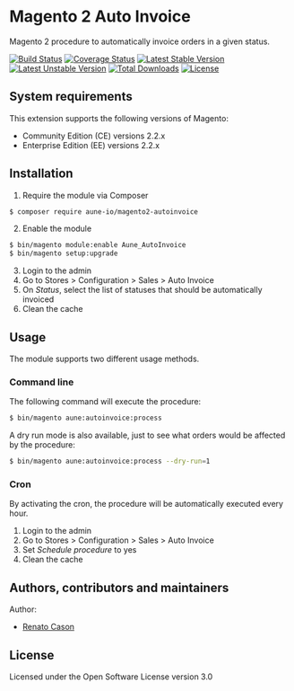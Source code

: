 # Magento 2 Auto Invoice
Magento 2 procedure to automatically invoice orders in a given status.

[![Build Status](https://travis-ci.org/aune-io/magento2-autoinvoice.svg?branch=master)](https://travis-ci.org/aune-io/magento2-autoinvoice)
[![Coverage Status](https://coveralls.io/repos/github/aune-io/magento2-autoinvoice/badge.svg?branch=master)](https://coveralls.io/github/aune-io/magento2-autoinvoice?branch=master)
[![Latest Stable Version](https://poser.pugx.org/aune-io/magento2-autoinvoice/v/stable)](https://packagist.org/packages/aune-io/magento2-autoinvoice)
[![Latest Unstable Version](https://poser.pugx.org/aune-io/magento2-autoinvoice/v/unstable)](https://packagist.org/packages/aune-io/magento2-autoinvoice)
[![Total Downloads](https://poser.pugx.org/aune-io/magento2-autoinvoice/downloads)](https://packagist.org/packages/aune-io/magento2-autoinvoice)
[![License](https://poser.pugx.org/aune-io/magento2-autoinvoice/license)](https://packagist.org/packages/aune-io/magento2-autoinvoice)

## System requirements
This extension supports the following versions of Magento:

*	Community Edition (CE) versions 2.2.x
*	Enterprise Edition (EE) versions 2.2.x

## Installation
1. Require the module via Composer
```bash
$ composer require aune-io/magento2-autoinvoice
```

2. Enable the module
```bash
$ bin/magento module:enable Aune_AutoInvoice
$ bin/magento setup:upgrade
```
3. Login to the admin
4. Go to Stores > Configuration > Sales > Auto Invoice
5. On _Status_, select the list of statuses that should be automatically invoiced
6. Clean the cache

## Usage
The module supports two different usage methods.

### Command line
The following command will execute the procedure:

```bash
$ bin/magento aune:autoinvoice:process
```

A dry run mode is also available, just to see what orders would be affected by the procedure:
```bash
$ bin/magento aune:autoinvoice:process --dry-run=1
```

### Cron
By activating the cron, the procedure will be automatically executed every hour.

1. Login to the admin
2. Go to Stores > Configuration > Sales > Auto Invoice
3. Set _Schedule procedure_ to yes
4. Clean the cache

## Authors, contributors and maintainers

Author:
- [Renato Cason](https://github.com/renatocason)

## License
Licensed under the Open Software License version 3.0
